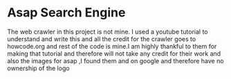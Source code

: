 # Asap Search Engine


The web crawler in this project is not mine. I used a youtube tutorial to understand and write this and all the credit for the crawler goes to howcode.org and rest of the code is mine.I am highly thankful to them for making that tutorial and therefore will not take any credit for their work and also the images for asap ,I found them and on google and therefore have no ownership of the logo
